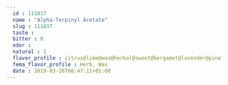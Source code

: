 ```yaml
---
  id : 111037
  name : "Alpha-Terpinyl Acetate"
  slug : 111037
  taste : 
  bitter : 0
  odor : 
  natural : 1
  flavor_profile : citrus@lime@wax@herbal@sweet@bergamot@lavender@pine
  fema_flavor_profile : Herb, Wax
  date : 2019-03-26T08:47:11+01:00
---
```



